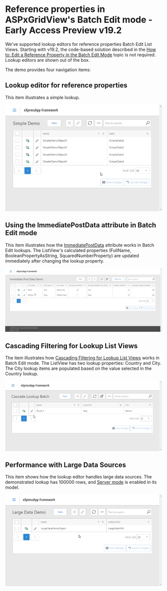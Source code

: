 # Reference properties in ASPxGridView's Batch Edit mode - Early Access Preview v19.2

We've supported lookup editors for reference properties Batch Edit List Views. Starting with v19.2, the code-based solution described in the <a href="https://docs.devexpress.com/eXpressAppFramework/115835/task-based-help/list-editors/how-to-edit-a-reference-property-in-the-batch-edit-mode">How to: Edit a Reference Property in the Batch Edit Mode</a> topic is not required. Lookup editors are shown out of the box.

The demo provides four navigation items:

## Lookup editor for reference properties

This item illustrates a simple lookup.

![SimpleDemo](Images/SimpleDemo.gif)

## Using the ImmediatePostData attribute in Batch Edit mode

This item illustrates how the [ImmediatePostData](https://docs.devexpress.com/eXpressAppFramework/DevExpress.Persistent.Base.ImmediatePostDataAttribute) attribute works in Batch Edit lookups. The ListView's calculated properties (FullName, BooleanPropertyAsString, SquaredNumberProperty) are updated immediately after changing the lookup property.

![ImmediatePostData](Images/ImmediatePostData.gif)

## Cascading Filtering for Lookup List Views

The item illustrates how [Cascading Filtering for Lookup List Views](https://docs.devexpress.com/eXpressAppFramework/112681/Task-Based-Help/Filtering/How-to-Implement-Cascading-Filtering-for-Lookup-List-Views) works in Batch Edit mode. The ListView has two lookup properties: Country and City. The City lookup items are populated based on the value selected in the Country lookup.

![Cascade](Images/Cascade.gif)

## Performance with Large Data Sources
This item shows how the lookup editor handles large data sources. The demonstrated lookup has 100000 rows, and [Server mode](https://docs.devexpress.com/eXpressAppFramework/113683/Concepts/UI-Construction/Views/List-View-Data-Access-Modes) is enabled in its model.

![LargeDataDemo](Images/LargeDataDemo.gif)
